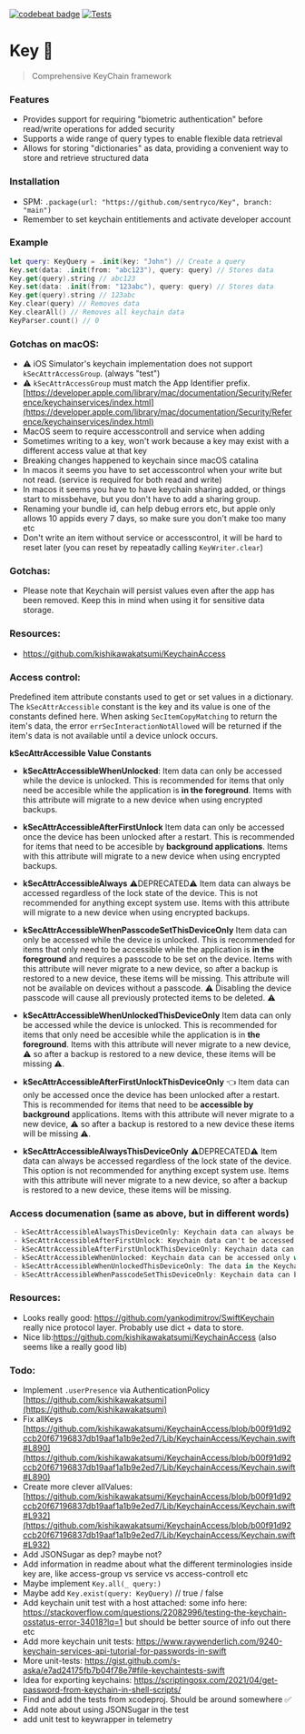[![codebeat badge](https://codebeat.co/badges/c964bad7-ab73-4eae-9ce8-cc746cc0e547)](https://codebeat.co/projects/github-com-passbook-key-master)
[![Tests](https://github.com/sentryco/Key/actions/workflows/Tests.yml/badge.svg)](https://github.com/sentryco/Key/actions/workflows/Tests.yml)

# Key 🔑

> Comprehensive KeyChain framework

### Features
- Provides support for requiring "biometric authentication" before read/write operations for added security
- Supports a wide range of query types to enable flexible data retrieval
- Allows for storing "dictionaries" as data, providing a convenient way to store and retrieve structured data

### Installation
- SPM: `.package(url: "https://github.com/sentryco/Key", branch: "main")`
- Remember to set keychain entitlements and activate developer account

### Example
```swift
let query: KeyQuery = .init(key: "John") // Create a query
Key.set(data: .init(from: "abc123"), query: query) // Stores data
Key.get(query).string // abc123
Key.set(data: .init(from: "123abc"), query: query) // Stores data
Key.get(query).string // 123abc
Key.clear(query) // Removes data
Key.clearAll() // Removes all keychain data
KeyParser.count() // 0
```

### Gotchas on macOS:
- ⚠️ iOS Simulator's keychain implementation does not support `kSecAttrAccessGroup`. (always "test")
- ⚠️ `kSecAttrAccessGroup` must match the App Identifier prefix. [https://developer.apple.com/library/mac/documentation/Security/Reference/keychainservices/index.html](https://developer.apple.com/library/mac/documentation/Security/Reference/keychainservices/index.html)  
- MacOS seem to require accesscontroll and service when adding
- Sometimes writing to a key, won't work because a key may exist with a different access value at that key
- Breaking changes happened to keychain since macOS catalina
- In macos it seems you have to set accesscontrol when your write but not read. (service is required for both read and write)
- In macos it seems you have to have keychain sharing added, or things start to missbehave, but you don't have to add a sharing group.
- Renaming your bundle id, can help debug errors etc, but apple only allows 10 appids every 7 days, so make sure you don't make too many etc
- Don't write an item without service or accesscontrol, it will be hard to reset later (you can reset by repeatadly calling `KeyWriter.clear`)

### Gotchas:
- Please note that Keychain will persist values even after the app has been removed. Keep this in mind when using it for sensitive data storage.

### Resources:
- https://github.com/kishikawakatsumi/KeychainAccess

### Access control:
Predefined item attribute constants used to get or set values
in a dictionary. The `kSecAttrAccessible` constant is the key and its
value is one of the constants defined here.
When asking `SecItemCopyMatching` to return the item's data, the error
`errSecInteractionNotAllowed` will be returned if the item's data is not
available until a device unlock occurs.

**kSecAttrAccessible Value Constants**

- **kSecAttrAccessibleWhenUnlocked**: Item data can only be accessed
while the device is unlocked. This is recommended for items that only
need be accesible while the application is **in the foreground**.  Items
with this attribute will migrate to a new device when using encrypted
backups.

- **kSecAttrAccessibleAfterFirstUnlock** Item data can only be
accessed once the device has been unlocked after a restart.  This is
recommended for items that need to be accesible by **background
applications**. Items with this attribute will migrate to a new device
when using encrypted backups.

- **kSecAttrAccessibleAlways** ⚠️️DEPRECATED⚠️️ Item data can always be accessed
regardless of the lock state of the device.  This is not recommended
for anything except system use. Items with this attribute will migrate
to a new device when using encrypted backups.

- **kSecAttrAccessibleWhenPasscodeSetThisDeviceOnly** Item data can
only be accessed while the device is unlocked. This is recommended for
items that only need to be accessible while the application is **in the
foreground** and requires a passcode to be set on the device. Items with
this attribute will never migrate to a new device, so after a backup
is restored to a new device, these items will be missing. This
attribute will not be available on devices without a passcode. ⚠️️ Disabling
the device passcode will cause all previously protected items to
be deleted. ⚠️️

- **kSecAttrAccessibleWhenUnlockedThisDeviceOnly** Item data can only
be accessed while the device is unlocked. This is recommended for items
that only need be accesible while the application is in **the foreground**.
Items with this attribute will never migrate to a new device, ⚠️️ so after
a backup is restored to a new device, these items will be missing ⚠️️.

- **kSecAttrAccessibleAfterFirstUnlockThisDeviceOnly** 👈 Item data can
only be accessed once the device has been unlocked after a restart.
This is recommended for items that need to be **accessible by background**
applications. Items with this attribute will never migrate to a new
device, ⚠️️ so after a backup is restored to a new device these items will
be missing ⚠️️.

- **kSecAttrAccessibleAlwaysThisDeviceOnly** ⚠️️DEPRECATED⚠️️ Item data can always
be accessed regardless of the lock state of the device. This option
is not recommended for anything except system use. Items with this
attribute will never migrate to a new device, so after a backup is
restored to a new device, these items will be missing.

### Access documenation (same as above, but in different words)
```swift
 - kSecAttrAccessibleAlwaysThisDeviceOnly: Keychain data can always be accessed, regardless of device is locked or not. These data won't be  included in an iCloud or local backup.
 - kSecAttrAccessibleAfterFirstUnlock: Keychain data can't be accessed after a restart until the device has been unlocked once by the user.
 - kSecAttrAccessibleAfterFirstUnlockThisDeviceOnly: Keychain data can't be accessed after a restart until the device has been unlocked once by the user. Items with this attribute do not migrate to a new device. Thus, after restoring from a backup of a different device, these items will not be present.
 - kSecAttrAccessibleWhenUnlocked: Keychain data can be accessed only while the device is unlocked by the user.
 - kSecAttrAccessibleWhenUnlockedThisDeviceOnly: The data in the Keychain item can be accessed only while the device is unlocked by the user. The data won't be included in an iCloud or local backup.
 - kSecAttrAccessibleWhenPasscodeSetThisDeviceOnly: Keychain data can be accessed only when the device is unlocked. This protection class is only available if a passcode is set on the device. The data won't be included in an iCloud or local backup.
```

### Resources:
- Looks really good: https://github.com/yankodimitrov/SwiftKeychain really nice protocol layer. Probably use dict + data to store.
- Nice lib:https://github.com/kishikawakatsumi/KeychainAccess (also seems like a really good lib)

### Todo:
- Implement `.userPresence` via AuthenticationPolicy [https://github.com/kishikawakatsumi](https://github.com/kishikawakatsumi)
- Fix allKeys [https://github.com/kishikawakatsumi/KeychainAccess/blob/b00f91d92ccb20f67196837db19aaf1a1b9e2ed7/Lib/KeychainAccess/Keychain.swift#L890](https://github.com/kishikawakatsumi/KeychainAccess/blob/b00f91d92ccb20f67196837db19aaf1a1b9e2ed7/Lib/KeychainAccess/Keychain.swift#L890)
- Create more clever allValues: [https://github.com/kishikawakatsumi/KeychainAccess/blob/b00f91d92ccb20f67196837db19aaf1a1b9e2ed7/Lib/KeychainAccess/Keychain.swift#L932](https://github.com/kishikawakatsumi/KeychainAccess/blob/b00f91d92ccb20f67196837db19aaf1a1b9e2ed7/Lib/KeychainAccess/Keychain.swift#L932)
- Add JSONSugar as dep? maybe not?
- Add information in readme about what the different terminologies inside key are, like access-group vs service vs access-controll etc
- Maybe implement `Key.all(_ query:)`
- Maybe add `Key.exist(query: KeyQuery)` // true / false
- Add keychain unit test with a host attached: some info here: https://stackoverflow.com/questions/22082996/testing-the-keychain-osstatus-error-34018?lq=1 but should be better source of info out there etc
- Add more keychain unit tests: https://www.raywenderlich.com/9240-keychain-services-api-tutorial-for-passwords-in-swift
- More unit-tests: https://gist.github.com/s-aska/e7ad24175fb7b04f78e7#file-keychaintests-swift
- Idea for exporting keychains: https://scriptingosx.com/2021/04/get-password-from-keychain-in-shell-scripts/
- Find and add the tests from xcodeproj. Should be around somewhere ✅
- Add note about using JSONSugar in the test 
- add unit test to keywrapper in telemetry